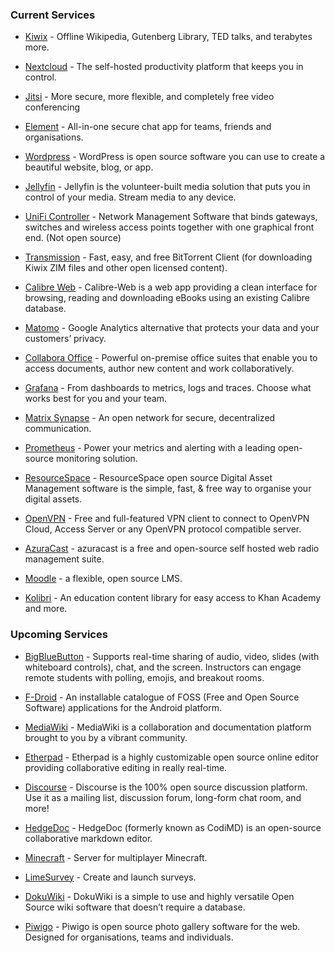 

### Current Services

* [Kiwix](https://www.kiwix.org/en/) - Offline Wikipedia, Gutenberg Library, TED talks, and terabytes more. 

* [Nextcloud](https://nextcloud.com/) - The self-hosted productivity platform that keeps you in control.

* [Jitsi](https://jitsi.org) - More secure, more flexible, and completely free video conferencing

* [Element](https://element.io/) - All-in-one secure chat app for teams, friends and organisations.

* [Wordpress](https://wordpress.org/) - WordPress is open source software you can use to create a beautiful website, blog, or app.

* [Jellyfin](https://jellyfin.org/) - Jellyfin is the volunteer-built media solution that puts you in control of your media. Stream media to any device.

* [UniFi Controller](https://www.ui.com/software/) - Network Management Software that binds gateways, switches and wireless access points together with one graphical front end. (Not open source)

* [Transmission](https://transmissionbt.com/) - Fast, easy, and free BitTorrent Client (for downloading Kiwix ZIM files and other open licensed content).

* [Calibre Web](https://github.com/janeczku/calibre-web) - Calibre-Web is a web app providing a clean interface for browsing, reading and downloading eBooks using an existing Calibre database.

* [Matomo](https://matomo.org/) - Google Analytics alternative that protects your data and your customers’ privacy.

* [Collabora Office](https://www.collaboraoffice.com/) - Powerful on-premise office suites that enable you to access documents, author new content and work collaboratively.

* [Grafana](https://grafana.com/) - From dashboards to metrics, logs and traces. Choose what works best for you and your team.

* [Matrix Synapse](https://matrix.org/) - An open network for secure, decentralized communication.

* [Prometheus](https://prometheus.io/) - Power your metrics and alerting with a leading
open-source monitoring solution.

* [ResourceSpace](https://www.resourcespace.com/) - ResourceSpace open source Digital Asset Management software is the simple, fast, & free way to organise your digital assets.

* [OpenVPN](https://openvpn.net/) - Free and full-featured VPN client to connect to OpenVPN Cloud, Access Server or any OpenVPN protocol compatible server.

* [AzuraCast](https://www.azuracast.com/) - azuracast is a free and open-source self hosted web radio management suite.

* [Moodle](https://moodle.com/) - a flexible, open source LMS.

* [Kolibri](https://learningequality.org/kolibri/) - An education content library for easy access to Khan Academy and more. 



### Upcoming Services

* [BigBlueButton](https://bigbluebutton.org/) - Supports real-time sharing of audio, video, slides (with whiteboard controls), chat, and the screen. Instructors can engage remote students with polling, emojis, and breakout rooms.

* [F-Droid](https://f-droid.org/en/) - An installable catalogue of FOSS (Free and Open Source Software) applications for the Android platform.

* [MediaWiki](https://www.mediawiki.org/wiki/MediaWiki) - MediaWiki is a collaboration and documentation platform brought to you by a vibrant community.

* [Etherpad](https://etherpad.org/) - Etherpad is a highly customizable open source online editor providing collaborative editing in really real-time.

* [Discourse](https://www.discourse.org/) - Discourse is the 100% open source discussion platform. Use it as a mailing list, discussion forum, long-form chat room, and more!

* [HedgeDoc](https://hedgedoc.org/) - HedgeDoc (formerly known as CodiMD) is an open-source collaborative markdown editor.

* [Minecraft](https://www.minecraft.net/en-us/) - Server for multiplayer Minecraft.

* [LimeSurvey](https://www.limesurvey.org/) - Create and launch surveys.

* [DokuWiki](https://www.dokuwiki.org/dokuwiki) - DokuWiki is a simple to use and highly versatile Open Source wiki software that doesn’t require a database.

* [Piwigo](https://piwigo.org/) - Piwigo is open source photo gallery software for the web. Designed for organisations, teams and individuals.






